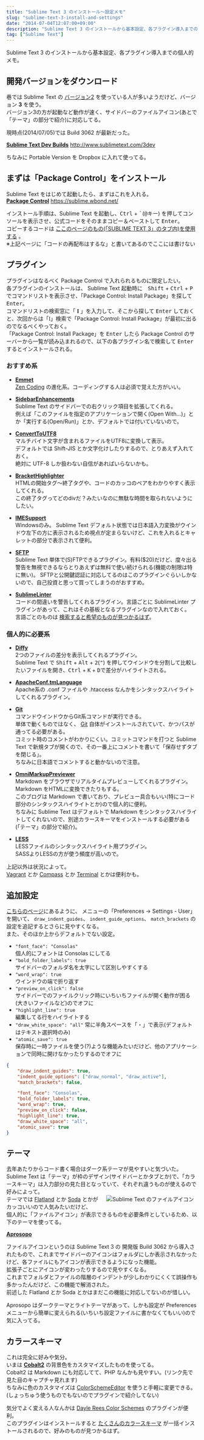 ```yaml
---
title: "Sublime Text 3 のインストール～設定メモ"
slug: "sublime-text-3-install-and-settings"
date: "2014-07-04T12:07:00+09:00"
description: "Sublime Text 3 のインストールから基本設定、各プラグイン導入までの個人的メモ"
tag: ["Sublime Text"]
---
```


Sublime Text 3 のインストールから基本設定、各プラグイン導入までの個人的メモ。

<!--more-->

## 開発バージョンをダウンロード

巷では Sublime Text の [バージョン2](http://www.sublimetext.com/2) を使っている人が多いようだけど、バージョン **3** を使う。  
バージョン3の方が起動など動作が速く、サイドバーのファイルアイコン(あとで「テーマ」の部分で紹介)に対応してる。  

現時点(2014/07/05)では Build 3062 が最新だった。  

**[Sublime Text Dev Builds](http://www.sublimetext.com/3dev)** http://www.sublimetext.com/3dev  

ちなみに Portable Version を Dropbox に入れて使ってる。

## まずは「Package Control」をインストール
Sublime Text をはじめて起動したら、まずはこれを入れる。  
**[Package Control](https://sublime.wbond.net/)** https://sublime.wbond.net/  

インストール手順は、Sublime Text を起動し、<kbd>Ctrl</kbd> + <kbd>`</kbd>(<kbd>@</kbd>キー) を押してコンソールを表示させ、公式コードをそのままコピー＆ペーストして <kbd>Enter</kbd>。  
コピーするコードは [ここのページのもの(「SUBLIME TEXT 3」のタブ内)を使用する](https://sublime.wbond.net/installation) 。  
※上記ページに「コードの再配布はするな」と書いてあるのでここには書けない


## プラグイン

プラグインはなるべく Package Control で入れられるものに限定したい。  
各プラグインのインストールは、 Sublime Text 起動時に　<kbd>Shift</kbd> + <kbd>Ctrl</kbd> + <kbd>P</kbd> でコマンドリストを表示させ、「Package Control: Install Package」を探して <kbd>Enter</kbd>。  
コマンドリストの検索窓に「 <span style="font-family:serif">**I**</span> 」を入力して、そこから探して <kbd>Enter</kbd> しておくと、次回からは「<span style="font-family:serif">I</span>」検索で「Package Control: Install Package」が最初に出るのでなるべくやっておく。  
「Package Control: Install Package」を <kbd>Enter</kbd> したら Package Control のサーバーから一覧が読み込まれるので、以下の各プラグイン名で検索して <kbd>Enter</kbd> するとインストールされる。


### おすすめ系

- **[Emmet](https://sublime.wbond.net/packages/Emmet)**  
  [Zen Coding](https://code.google.com/p/zen-coding/) の進化系。コーディングする人は必須で覚えた方がいい。

- **[SidebarEnhancements](https://sublime.wbond.net/packages/SideBarEnhancements)**  
  Sublime Text のサイドバーでの右クリック項目を拡張してくれる。  
  例えば「このファイルを指定のアプリケーションで開く(Open With...)」とか「実行する(Open/Run)」とか、デフォルトでは付いていないので。

- **[ConvertToUTF8](https://sublime.wbond.net/packages/ConvertToUTF8)**  
  マルチバイト文字が含まれるファイルをUTF8に変換して表示。  
  デフォルトでは Shift-JIS とか文字化けしたりするので、とりあえず入れておく。  
  絶対に UTF-8 しか扱わない自信があればいらないかも。

- **[BracketHighlighter](https://sublime.wbond.net/packages/BracketHighlighter)**  
  HTMLの開始タグ～終了タグや、コードのカッコのペアをわかりやすく表示してくれる。  
  この終了タグってどのdivだ？みたいなのに無駄な時間を取られないようにしたい。

- **[IMESupport](https://sublime.wbond.net/packages/IMESupport)**  
  Windowsのみ。 Sublime Text デフォルト状態では日本語入力変換がウインドウ左下の方に表示されるため視点が定まらないけど、これを入れるとキャレットの部分で表示されて便利。

- **[SFTP](https://sublime.wbond.net/packages/SFTP)**  
  Sublime Text 単体で(S)FTPできるプラグイン。有料($20)だけど、度々出る警告を無視できるならとりあえずは無料で使い続けられる(機能の制限は特に無い)。
  SFTPと公開鍵認証に対応してるのはこのプラグインぐらいしかないので、自己投資と思って買ってしまうのがおすすめ。

- **[Sublime​Linter](https://sublime.wbond.net/packages/SublimeLinter)**  
  コードの間違いを警告してくれるプラグイン。言語ごとに Sublime​Linter プラグインがあって、これはその基板となるプラグインなので入れておく。  
  言語ごとのものは [検索すると希望のものが見つかるはず](https://sublime.wbond.net/search/SublimeLinter)。


### 個人的に必要系

- **[Diffy](https://sublime.wbond.net/packages/Diffy)**  
  2つのファイルの差分を表示してくれるプラグイン。  
  Sublime Text で <kbd>Shift</kbd> + <kbd>Alt</kbd> + <kbd>2</kbd>(<kbd>"</kbd>) を押してウインドウを分割して比較したいファイルを開き、<kbd>Ctrl</kbd> + <kbd>K</kbd> + <kbd>D</kbd>で差分がハイライトされる。

- **[ApacheConf.tmLanguage](https://sublime.wbond.net/packages/ApacheConf.tmLanguage)**  
  Apache系の .conf ファイルや .htaccess なんかをシンタックスハイライトしてくれるプラグイン。

- **[Git](https://sublime.wbond.net/packages/Git)**  
  コマンドウインドウからGit系コマンドが実行できる。  
  単体で動くものではなく、 [Git](http://git-scm.com/) 自体がインストールされていて、かつパスが通ってる必要がある。  
  コミット時のコメントがわかりにくい。コミットコマンドを打つと Sublime Text で新規タブが開くので、その一番上にコメントを書いて「保存せずタブを閉じる」。  
  ちなみに日本語でコメントすると動かないので注意。

- **[Omni​Markup​Previewer](https://sublime.wbond.net/packages/OmniMarkupPreviewer)**  
  Markdown をブラウザでリアルタイムプレビューしてくれるプラグイン。Markdown をHTMLに変換できたりもする。  
  このブログは Markdown で書いており、プレビュー具合もいい(特にコード部分のシンタックスハイライトとか)ので個人的に便利。  
  ちなみに Sublime Text はデフォルトで Markdown をシンタックスハイライトしてくれないので、別途カラースキーマをインストールする必要がある(「テーマ」の部分で紹介)。

- **[LESS](https://sublime.wbond.net/packages/LESS)**  
  LESSファイルのシンタックスハイライト用プラグイン。  
  SASSよりLESSの方が使う頻度が高いので。


上記以外は状況によって。  
[Vagrant](https://sublime.wbond.net/packages/Vagrant) とか [Compass](https://sublime.wbond.net/packages/Compass) とか [Terminal](https://sublime.wbond.net/packages/Terminal) とかは便利かも。


## 追加設定

[こちらのページ](http://brdr-mmrndm.tumblr.com/post/80456872825/sublime-text)にあるように、
メニューの「Preferences -> Settings - User」を開いて、 `draw_indent_guides`、 `indent_guide_options`、 `match_brackets` の設定を追記するとさらに見やすくなる。  
また、そのほか上からデフォルトでない設定。

- `"font_face": "Consolas"`  
  個人的にフォントは Consolas にしてる
- `"bold_folder_labels": true`  
  サイドバーのフォルダ名を太字にして区別しやすくする
- `"word_wrap": true`  
  ウインドウの端で折り返す
- `"preview_on_click": false`  
  サイドバーでのファイルクリック時にいちいちファイルが開く動作が困る(大きいファイルなど)のでオフに
- `"highlight_line": true`  
  編集してる行をハイライトする
- `"draw_white_space": "all"`
  常に半角スペースを「・」で表示(デフォルトはテキスト選択時のみ)
- `"atomic_save": true`  
  保存時に一時ファイルを使う(?)ような機能みたいだけど、他のアプリケーションで同時に開けなかったりするのでオフに

```json
{
	"draw_indent_guides": true,
	"indent_guide_options": ["draw_normal", "draw_active"],
	"match_brackets": false,

	"font_face": "Consolas",
	"bold_folder_labels": true,
	"word_wrap": true,
	"preview_on_click": false,
	"highlight_line": true,
	"draw_white_space": "all",
	"atomic_save": true
}
```



## テーマ

去年あたりからコード書く場合はダーク系テーマが見やすいと気づいた。  
Sublime Text は「テーマ」が枠のデザイン(サイドバーとかタブとか)で、「カラースキーマ」は入力部分の見た目となっていて、それぞれ違うものが使えるので好みによって。  
<a href="https://lh5.googleusercontent.com/-niyXuM4iVM0/U7YOktcwN7I/AAAAAAAADbE/jJ8Pr9ooV2s/w232-h190-no/2014-07-04_111638.png" target="_blank"><img src="https://lh5.googleusercontent.com/-niyXuM4iVM0/U7YOktcwN7I/AAAAAAAADbE/jJ8Pr9ooV2s/w232-h190-no/2014-07-04_111638.png" align="right" hspace="10" alt="Sublime Text のファイルアイコン"></a> テーマでは [Flatland](https://sublime.wbond.net/packages/Theme%20-%20Flatland) とか [Soda](https://sublime.wbond.net/packages/Theme%20-%20Soda) とかがカッコいいので人気みたいだけど、  
個人的に「ファイルアイコン」が表示できるものを必要条件としているため、以下のテーマを使ってる。  

**[Aprosopo](https://sublime.wbond.net/packages/Theme%20-%20Aprosopo)**

ファイルアイコンというのは Sublime Text 3 の 開発版 Build 3062 から導入されたもので、これまでサイドバーのアイコンはフォルダにしか表示されなかったけど、各ファイルにもアイコンが表示できるようになった機能。  
拡張子ごとにアイコンが変わったりするので見やすくなる。  
これまでフォルダとファイルの階層のインデントが少しわかりにくくて誤操作も多かったんだけど、この機能で解消された。  
前述した Flatland とか Soda とかはまだこの機能に対応してないのが惜しい。  

Aprosopo はダークテーマとライトテーマがあって、しかも設定が Preferences メニューから簡単に変えられる(いちいち設定ファイルに書かなくてもいい)ので気に入ってる。


## カラースキーマ

これは完全に好みや気分。  
いまは **[Cobalt2](https://sublime.wbond.net/packages/Theme%20-%20Cobalt2)** の背景色をカスタマイズしたものを使ってる。  
Cobalt2 は Markdown にも対応してて、PHP なんかも見やすい。(リンク先で見た目のキャプチャ見れます)  
ちなみに色のカスタマイズは [Color​Scheme​Editor](https://sublime.wbond.net/packages/ColorSchemeEditor) を使うと手軽に変更できる。  
(しょっちゅう使うものでもないのでプラグインで紹介してない)  

気分でよく変える人なんかは [Dayle Rees Color Schemes](https://sublime.wbond.net/packages/Dayle%20Rees%20Color%20Schemes) のプラグインが便利。  
このプラグインはインストールすると [たくさんのカラースキーマ](http://daylerees.github.io/) が一括インストールされるので、好みのものが見つかるはず。
